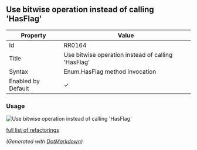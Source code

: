 ## Use bitwise operation instead of calling 'HasFlag'

| Property           | Value                                              |
| ------------------ | -------------------------------------------------- |
| Id                 | RR0164                                             |
| Title              | Use bitwise operation instead of calling 'HasFlag' |
| Syntax             | Enum\.HasFlag method invocation                    |
| Enabled by Default | &#x2713;                                           |

### Usage

![Use bitwise operation instead of calling 'HasFlag'](../../images/refactorings/UseBitwiseOperationInsteadOfCallingHasFlag.png)

[full list of refactorings](Refactorings.md)

*\(Generated with [DotMarkdown](http://github.com/JosefPihrt/DotMarkdown)\)*
